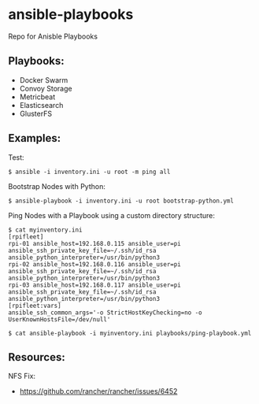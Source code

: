 # ansible-playbooks

Repo for Anisble Playbooks

## Playbooks:

- Docker Swarm
- Convoy Storage
- Metricbeat
- Elasticsearch
- GlusterFS

## Examples:

Test:

```
$ ansible -i inventory.ini -u root -m ping all
```

Bootstrap Nodes with Python:

```
$ ansible-playbook -i inventory.ini -u root bootstrap-python.yml
```

Ping Nodes with a Playbook using a custom directory structure:

```
$ cat myinventory.ini
[rpifleet]
rpi-01 ansible_host=192.168.0.115 ansible_user=pi ansible_ssh_private_key_file=~/.ssh/id_rsa ansible_python_interpreter=/usr/bin/python3
rpi-02 ansible_host=192.168.0.116 ansible_user=pi ansible_ssh_private_key_file=~/.ssh/id_rsa ansible_python_interpreter=/usr/bin/python3
rpi-03 ansible_host=192.168.0.117 ansible_user=pi ansible_ssh_private_key_file=~/.ssh/id_rsa ansible_python_interpreter=/usr/bin/python3
[rpifleet:vars]
ansible_ssh_common_args='-o StrictHostKeyChecking=no -o UserKnownHostsFile=/dev/null'
```

```
$ cat ansible-playbook -i myinventory.ini playbooks/ping-playbook.yml
```

## Resources:

NFS Fix:
- https://github.com/rancher/rancher/issues/6452

